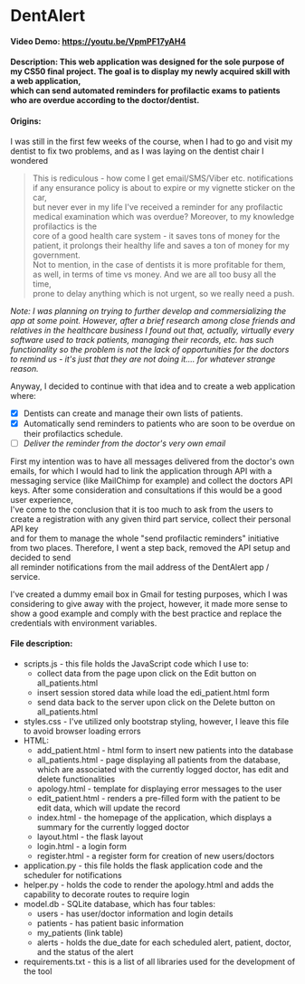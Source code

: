 # DentAlert
#### Video Demo:  https://youtu.be/VpmPF17yAH4
#### Description: This web application was designed for the sole purpose of my CS50 final project. The goal is to display my newly acquired skill with a web application,</br> which can send automated reminders for profilactic exams to patients who are overdue according to the doctor/dentist.
#### Origins:
I was still in the first few weeks of the course, when I had to go and visit my dentist to fix two problems, and as I was laying on the dentist chair I wondered</br>
> This is rediculous - how come I get email/SMS/Viber etc. notifications if any ensurance policy is about to expire or my vignette sticker on the car, </br>
but never ever in my life I've received a reminder for any profilactic medical examination which was overdue? Moreover, to my knowledge profilactics is the </br>
core of a good health care system - it saves tons of money for the patient, it prolongs their healthy life and saves a ton of money for my government. </br>
Not to mention, in the case of dentists it is more profitable for them, as well, in terms of time vs money. And we are all too busy all the time, </br>
prone to delay anything which is not urgent, so we really need a push.

*Note: I was planning on trying to further develop and commersializing the app at some point. However, after a brief research among close friends and relatives*
*in the healthcare business I found out that, actually, virtually every software used to track patients, managing their records, etc. has such functionality*
*so the problem is not the lack of opportunities for the doctors to remind us - it's just that they are not doing it.... for whatever strange reason.*

Anyway, I decided to continue with that idea and to create a web application where:
- [X] Dentists can create and manage their own lists of patients.
- [X] Automatically send reminders to patients who are soon to be overdue on their profilactics schedule.
- [ ] *Deliver the reminder from the doctor's very own email*

First my intention was to have all messages delivered from the doctor's own emails, for which I would had to link the application through API with a </br>
messaging service (like MailChimp for example) and collect the doctors API keys. After some consideration and consultations if this would be a good user experience,</br>
I've come to the conclusion that it is too much to ask from the users to create a registration with any given third part service, collect their personal API key</br>
and for them to manage the whole "send profilactic reminders" initiative from two places. Therefore, I went a step back, removed the API setup and decided to send</br>
all reminder notifications from the mail address of the DentAlert app / service.

I've created a dummy email box in Gmail for testing purposes, which I was considering to give away with the project, however, it made more sense to
show a good example and comply with the best practice and replace the credentials with environment variables.

#### File description:
- scripts.js - this file holds the JavaScript code which I use to:
    - collect data from the page upon click on the Edit button on all_patients.html
    - insert session stored data while load the edi_patient.html form
    - send data back to the server upon click on the Delete button on all_patients.html
- styles.css - I've utilized only bootstrap styling, however, I leave this file to avoid browser loading errors
- HTML:
    - add_patient.html - html form to insert new patients into the database
    - all_patients.html - page displaying all patients from the database, which are associated with the currently logged doctor, has edit and delete
    functionalities
    - apology.html - template for displaying error messages to the user
    - edit_patient.html - renders a pre-filled form with the patient to be edit data, which will update the record
    - index.html - the homepage of the application, which displays a summary for the currently logged doctor
    - layout.html - the flask layout
    - login.html - a login form
    - register.html - a register form for creation of new users/doctors
- application.py - this file holds the flask application code and the scheduler for notifications
- helper.py - holds the code to render the apology.html and adds the capability to decorate routes to require login
- model.db - SQLite database, which has four tables:
    - users - has user/doctor information and login details
    - patients - has patient basic information
    - my_patients (link table)
    - alerts - holds the due_date for each scheduled alert, patient, doctor, and the status of the alert
- requirements.txt - this is a list of all libraries used for the development of the tool